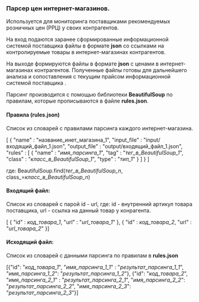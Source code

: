 ### Парсер цен интернет-магазинов.

Используется для мониторинга поставщиками рекомендуемых розничных цен (РРЦ) у своих контрагентов.

На вход подаются заранее сформированные информационной системой поставщика файлы в формате **json** со ссылками на
контролируемые товары в интернет-магазинах контрагентов.

На выходе формируются файлы в формате **json** с ценами в интернет-магазинах контрагентов. Полученные файлы готовы
для дальнейшего анализа и сопоставления с текущим прайсом информационной системой поставщика .

Парсинг производится с помощью библиотеки **BeautifulSoup** по правилам, которые прописываются в файле **rules.json**.

#### Правила (rules.json)

Список из словарей с правилами парсинга каждого интернет-магазина.

[ { "name" : "название_инет_магазина_1",
    "input_file" : "input/входящий_файл_1.json",
    "output_file" : "output/входящий_файл_1.json",
    "rules" :
      [
        {
          "name" : "_имя_парсинга_1_",
          "tag" : "_тег_в_BeautifulSoup_1_",
          "class" : "_класс_в_BeautifulSoup_1_",
          "type" : "_тип_1_"
        }
      ]
    }
]

где: BeautifulSoup.find(_тег_в_BeautifulSoup_n_, class_=_класс_в_BeautifulSoup_n_)

#### Входящий файл:

Список из словарей с парой id - url, где:
id - внутренний артикул товара поставщика,
url - ссылка на данный товар у конрагента.

[ { "id" : _код_товара_1_, "url" : "_url_товара_1_" },
{ "id" : _код_товара_2_, "url" : "_url_товара_2_" }]

#### Исходящий файл:

Список из словарей с данными парсинга по правилам в **rules.json**

[{"id": "_код_товара_1_",
"_имя_парсинга_1_1_" : "_результат_парсинга_1_1_", 
"_имя_парсинга_1_2_": "_результат_парсинга_1_2_"},
{"id": "_код_товара_2_",
"_имя_парсинга_2_1_" : "_результат_парсинга_2_1_", 
"_имя_парсинга_2_2_": "_результат_парсинга_2_2_", 
"_имя_парсинга_2_3_": "_результат_парсинга_2_3_"}]